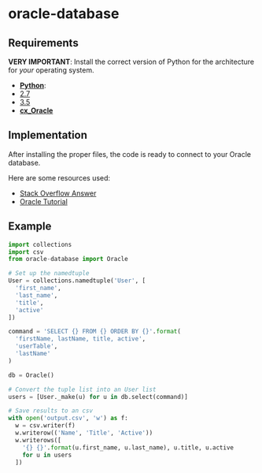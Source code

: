 # oracle-database

## Requirements
**VERY IMPORTANT**: Install the correct version of Python for the architecture for _your_ operating system.

* **[Python](//www.python.org/)**:
 * [2.7](//www.python.org/downloads/release/python-2712/)
 * [3.5](//www.python.org/downloads/release/python-352/)
* **[cx_Oracle](//pypi.python.org/pypi/cx_Oracle/5.2.1)**

## Implementation
After installing the proper files, the code is ready to connect to your Oracle database.

Here are some resources used:
* [Stack Overflow Answer](//stackoverflow.com/a/9853319/6469907)
* [Oracle Tutorial](//www.oracle.com/technetwork/articles/dsl/python-091105.html)

## Example
```python
import collections
import csv
from oracle-database import Oracle

# Set up the namedtuple
User = collections.namedtuple('User', [
  'first_name',
  'last_name',
  'title',
  'active'
])

command = 'SELECT {} FROM {} ORDER BY {}'.format(
  'firstName, lastName, title, active',
  'userTable',
  'lastName'
)

db = Oracle()

# Convert the tuple list into an User list
users = [User._make(u) for u in db.select(command)]

# Save results to an csv
with open('output.csv', 'w') as f:
  w = csv.writer(f)
  w.writerow(('Name', 'Title', 'Active'))
  w.writerows([
    '{} {}'.format(u.first_name, u.last_name), u.title, u.active
    for u in users
  ])
```

